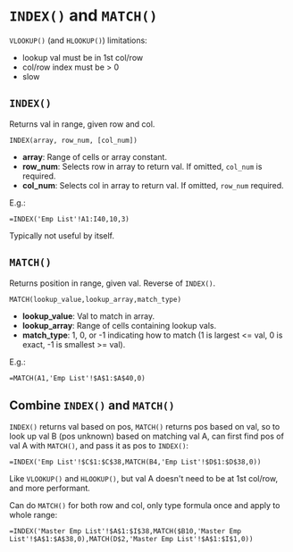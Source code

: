 # `INDEX()` and `MATCH()`

`VLOOKUP()` (and `HLOOKUP()`) limitations:

* lookup val must be in 1st col/row
* col/row index must be > 0
* slow

## `INDEX()`

Returns val in range, given row and col.

```excel
INDEX(array, row_num, [col_num])
```

* **array**: Range of cells or array constant.
* **row_num**: Selects row in array to return val. If omitted, `col_num` is required.
* **col_num**: Selects col in array to return val. If omitted, `row_num` required.

E.g.:

```excel
=INDEX('Emp List'!A1:I40,10,3)
```

Typically not useful by itself.

## `MATCH()`

Returns position in range, given val. Reverse of `INDEX()`.

```excel
MATCH(lookup_value,lookup_array,match_type)
```

* **lookup_value**: Val to match in array.
* **lookup_array**: Range of cells containing lookup vals.
* **match_type**: 1, 0, or -1 indicating how to match (1 is largest <= val, 0 is exact, -1 is smallest >= val).

E.g.:

```excel
=MATCH(A1,'Emp List'!$A$1:$A$40,0)
```

## Combine `INDEX()` and `MATCH()`

`INDEX()` returns val based on pos, `MATCH()` returns pos based on val, so to look up val B (pos unknown) based on matching val A, can first find pos of val A with `MATCH()`, and pass it as pos to `INDEX()`:

```excel
=INDEX('Emp List'!$C$1:$C$38,MATCH(B4,'Emp List'!$D$1:$D$38,0))
```

Like `VLOOKUP()` and `HLOOKUP()`, but val A doesn't need to be at 1st col/row, and more performant.

Can do `MATCH()` for both row and col, only type formula once and apply to whole range:

```excel
=INDEX('Master Emp List'!$A$1:$I$38,MATCH($B10,'Master Emp List'!$A$1:$A$38,0),MATCH(D$2,'Master Emp List'!$A$1:$I$1,0))
```
